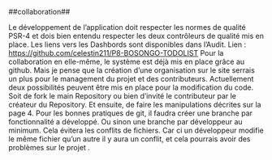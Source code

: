 ##collaboration##

Le développement de l’application doit respecter les normes de qualité PSR-4 et dois bien entendu respecter les deux contrôleurs de qualité mis en place. Les liens vers les Dashbords sont disponibles dans l’Audit.
Lien : https://github.com/celestin211/P8-BOSONGO-TODOLIST
Pour la collaboration en elle-même, le système est déjà mis en place grâce au github.
Mais je pense que la création d’une organisation sur le site serrais un plus pour le management du projet et des contributeurs.
Actuellement deux possibilités peuvent être mis en place pour la modification du code.
Soit de fork le main Repository ou bien d’invité le contributeur par le créateur du Repository.
Et ensuite, de faire les manipulations décrites sur la page 4.
Pour les bonnes pratiques de git, il faudra créer une branche par fonctionnalité a développé.
Ou sinon une branche par développeur au minimum. Cela évitera les conflits de fichiers.
Car ci un développeur modifie le même fichier qu’un autre il y aura un conflit, et cela pourrais avoir des problèmes sur le projet .
